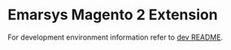 # Emarsys Magento 2 Extension

For development environment information refer to [dev README](dev/README.md).